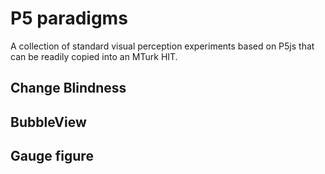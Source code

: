 # P5 paradigms

A collection of standard visual perception experiments based on P5js that can be readily copied into an MTurk HIT. 



## Change Blindness


## BubbleView

## Gauge figure



